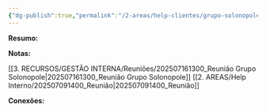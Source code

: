 ```yaml
---
{"dg-publish":true,"permalink":"/2-areas/help-clientes/grupo-solonopole/","dgPassFrontmatter":true,"created":"2024-12-18T09:52:07.459-03:00","updated":"2025-08-12T10:57:22.088-03:00"}
---
```


**Resumo:**


**Notas:**

[[3. RECURSOS/GESTÃO INTERNA/Reuniões/202507161300_Reunião Grupo Solonopole\|202507161300_Reunião Grupo Solonopole]]
[[2. AREAS/Help Interno/202507091400_Reunião\|202507091400_Reunião]]


**Conexões:**


